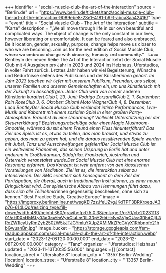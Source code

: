+++
identifier = "social-muscle-club-the-art-of-the-interaction"
source = "Berlin.de"
url = "https://www.berlin.de/tickets/tanz/social-muscle-club-the-art-of-the-interaction-9089ebe8-23e1-4181-b99f-abca8aa42416/"
type = "event"
title = "Social Muscle Club - The Art of the Interaction"
subtitle = "Karte"
description = "„We all move through life in our own beautiful and complicated ways. The object of change is the only constant in our lives, however liberating or uncomfortable. It can be feared and also embraced. Be it location, gender, sexuality, purpose, change helps move us closer to who we are becoming. Join us for the next edition of Social Muscle Club, where we embrace change with sincerity, honesty and community.” - Luca BentleyIn der neuen Reihe The Art of the Interaction kehrt der Social Muscle Club mit 4 Ausgaben pro Jahr in 2023 und 2024 ins Heizhaus, Uferstudios, in voller Fahrt zurück. Letztes Jahr haben wir viel Begeisterung, Wünsche und Bedürfnisse seitens des Publikums und der Künstler*innen gehört. Im Jahr 2023 tauchen wir tiefer mit unserem Publikum, Freunden, uns selbst, unseren Familien und unseren Gemeinschaften ein, um uns künstlerisch mit der Zukunft zu beschäftigen. Jeder Club wird von einem*r anderen Künstler*in kuratiert.Club 1, 23. Juni: Rodrigo ZorzanelliClub 2, 1. September: Rain RoseClub 3, 6. Oktober: Shlomi Moto WagnerClub 4, 8. Dezember: Luca BentleyDer Social Muscle Club verbindet intime Performances, Live-Musik und Kabarett mit einem sozialen Spiel in einer großen Party-Atmosphäre. Brauchst du eine Umarmung? Vielleicht Unterstützung bei der Steuererklärung? Beziehungsratschläge oder einen Magic Mushroom-Smoothie, während du mit einem Freund einen Fluss hinunterfährst? Das Ziel des Spiels ist es, etwas zu teilen, das man braucht, und etwas zu geben, das man zu geben hat, und die daraus resultierenden Spiele werden mit Jubel, Tanz und Ausschweifungen gefeiert!Der Social Muscle Club ist ein weltweites Phänomen, das seinen Ursprung in Berlin hat und unter anderem in Großbritannien, Südafrika, Frankreich, Australien und Österreich veranstaltet wurde.Der Social Muscle Club hat eine enorme Resonanz erfahren. Das Konzept ist weit entfernt von den klassischen Vorstellungen von Mediation. Ziel ist es, die Interaktion selbst zu intensivieren. Der SMC orientiert sich konsequent an dem Ziel der Partizipation, die überall, auch in traditionellen Institutionen, zu einer neuen Dringlichkeit wird. Der spielerische Abbau von Hemmungen führt dazu, dass sich alle Teilnehmer*innen gegenseitig beschenken, ohne sich zu kennen.” Best Practice Study, Creative Europe"
image = "https://imgproxy.berlinonline.net/wsgKEI7zzJfeUZygJKdTPT3BRKrpeqJA3p76-614LQo/resizing_type:fill-down/width:480/height:360/gravity:fp:0.5:0.38/enlarge:1/q:70/cb:2023111301/aHR0cHM6Ly93d3cuYmVybGluLmRlL3RpY2tldHMvc3VjaGUvc3RhdGljL3RoZW1lcyUyRmZyb250ZW5kJTJGYmluYXJpZXMlMkZPcGVyX1Rhbnpfc21hbGwuanBn.jpg"
image_bucket = "https://storage.googleapis.com/fem-readup.appspot.com/social-muscle-club-the-art-of-the-interaction.webp"
start_date = "2023-12-08T20:00:00.000"
end_date = "2023-12-08T20:00:00.000"
category = "Tanz"
organizer = "Uferstudios: Heizhaus"
updated = "2023-11-13T00:35:56.000"
languages = []
[contact]
location_street = "Uferstraße 8"
location_city = " 13357 Berlin-Wedding"
[location]
location_street = "Uferstraße 8"
location_city = " 13357 Berlin-Wedding"
+++